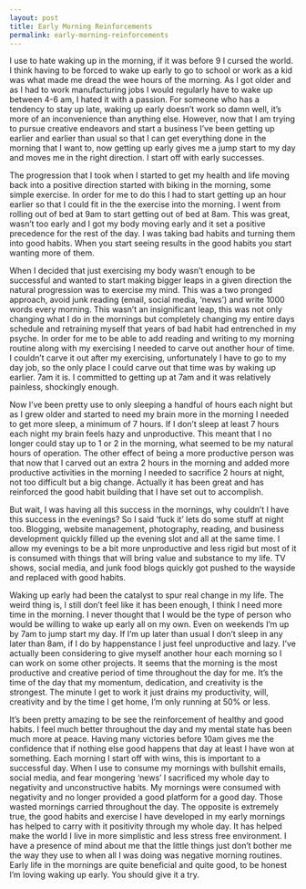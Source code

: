 ```yaml
---
layout: post
title: Early Morning Reinforcements
permalink: early-morning-reinforcements
---
```




I use to hate waking up in the morning, if it was before 9 I cursed the world. I think having to be forced to wake up early to go to school or work as a kid was what made me dread the wee hours of the morning. As I got older and as I had to work manufacturing jobs I would regularly have to wake up between 4-6 am, I hated it with a passion. For someone who has a tendency to stay up late, waking up early doesn’t work so damn well, it’s more of an inconvenience than anything else. However, now that I am trying to pursue creative endeavors and start a business I’ve been getting up earlier and earlier than usual so that I can get everything done in the morning that I want to, now getting up early gives me a jump start to my day and moves me in the right direction. I start off with early successes.

The progression that I took when I started to get my health and life moving back into a positive direction started with biking in the morning, some simple exercise. In order for me to do this I had to start getting up an hour earlier so that I could fit in the the exercise into the morning. I went from rolling out of bed at 9am to start getting out of bed at 8am. This was great, wasn’t too early and I got my body moving early and it set a positive precedence for the rest of the day. I was taking bad habits and turning them into good habits. When you start seeing results in the good habits you start wanting more of them.

When I decided that just exercising my body wasn’t enough to be successful and wanted to start making bigger leaps in a given direction the natural progression was to exercise my mind. This was a two pronged approach, avoid junk reading (email, social media, ‘news’) and write 1000 words every morning. This wasn’t an insignificant leap, this was not only changing what I do in the mornings but completely changing my entire days schedule and retraining myself that years of bad habit had entrenched in my psyche. In order for me to be able to add reading and writing to my morning routine along with my exercising I needed to carve out another hour of time. I couldn’t carve it out after my exercising, unfortunately I have to go to my day job, so the only place I could carve out that time was by waking up earlier. 7am it is. I committed to getting up at 7am and it was relatively painless, shockingly enough.

Now I’ve been pretty use to only sleeping a handful of hours each night but as I grew older and started to need my brain more in the morning I needed to get more sleep, a minimum of 7 hours. If I don’t sleep at least 7 hours each night my brain feels hazy and unproductive. This meant that I no longer could stay up to 1 or 2 in the morning, what seemed to be my natural hours of operation. The other effect of being a more productive person was that now that I carved out an extra 2 hours in the morning and added more productive activities in the morning I needed to sacrifice 2 hours at night, not too difficult but a big change. Actually it has been great and has reinforced the good habit building that I have set out to accomplish.

But wait, I was having all this success in the mornings, why couldn’t I have this success in the evenings? So I said ‘fuck it’ lets do some stuff at night too. Blogging, website management, photography, reading, and business development quickly filled up the evening slot and all at the same time. I allow my evenings to be a bit more unproductive and less rigid but most of it is consumed with things that will bring value and substance to my life. TV shows, social media, and junk food blogs quickly got pushed to the wayside and replaced with good habits.

Waking up early had been the catalyst to spur real change in my life. The weird thing is, I still don’t feel like it has been enough, I think I need more time in the morning. I never thought that I would be the type of person who would be willing to wake up early all on my own. Even on weekends I’m up by 7am to jump start my day. If I’m up later than usual I don’t sleep in any later than 8am, if I do by happenstance I just feel unproductive and lazy. I’ve actually been considering to give myself another hour each morning so I can work on some other projects. It seems that the morning is the most productive and creative period of time throughout the day for me. It’s the time of the day that my momentum, dedication, and creativity is the strongest. The minute I get to work it just drains my productivity, will, creativity and by the time I get home, I’m only running at 50% or less.

It’s been pretty amazing to be see the reinforcement of healthy and good habits. I feel much better throughout the day and my mental state has been much more at peace. Having many victories before 10am gives me the confidence that if nothing else good happens that day at least I have won at something. Each morning I start off with wins, this is important to a successful day. When I use to consume my mornings with bullshit emails, social media, and fear mongering ‘news’ I sacrificed my whole day to negativity and unconstructive habits. My mornings were consumed with negativity and no longer provided a good platform for a good day. Those wasted mornings carried throughout the day. The opposite is extremely true, the good habits and exercise I have developed in my early mornings has helped to carry with it positivity through my whole day. It has helped make the world I live in more simplistic and less stress free environment. I have a presence of mind about me that the little things just don’t bother me the way they use to when all I was doing was negative morning routines. Early life in the mornings are quite beneficial and quite good, to be honest I’m loving waking up early. You should give it a try.
